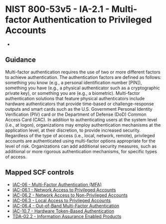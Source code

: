 # NIST 800-53v5 - IA-2.1 - Multi-factor Authentication to Privileged Accounts
- 
## Guidance
Multi-factor authentication requires the use of two or more different factors to achieve authentication. The authentication factors are defined as follows: something you know (e.g., a personal identification number [PIN]), something you have (e.g., a physical authenticator such as a cryptographic private key), or something you are (e.g., a biometric). Multi-factor authentication solutions that feature physical authenticators include hardware authenticators that provide time-based or challenge-response outputs and smart cards such as the U.S. Government Personal Identity Verification (PIV) card or the Department of Defense (DoD) Common Access Card (CAC). In addition to authenticating users at the system level (i.e., at logon), organizations may employ authentication mechanisms at the application level, at their discretion, to provide increased security. Regardless of the type of access (i.e., local, network, remote), privileged accounts are authenticated using multi-factor options appropriate for the level of risk. Organizations can add additional security measures, such as additional or more rigorous authentication mechanisms, for specific types of access.
## Mapped SCF controls
- [IAC-06 - Multi-Factor Authentication (MFA)](../scf/iac-06-multi-factorauthenticationmfa.md)
- [IAC-06.1 - Network Access to Privileged Accounts](../scf/iac-061-networkaccesstoprivilegedaccounts.md)
- [IAC-06.2 - Network Access to Non-Privileged Accounts](../scf/iac-062-networkaccesstonon-privilegedaccounts.md)
- [IAC-06.3 - Local Access to Privileged Accounts](../scf/iac-063-localaccesstoprivilegedaccounts.md)
- [IAC-06.4 - Out-of-Band Multi-Factor Authentication](../scf/iac-064-out-of-bandmulti-factorauthentication.md)
- [IAC-10.7 - Hardware Token-Based Authentication](../scf/iac-107-hardwaretoken-basedauthentication.md)
- [TDA-02.2 - Information Assurance Enabled Products](../scf/tda-022-informationassuranceenabledproducts.md)